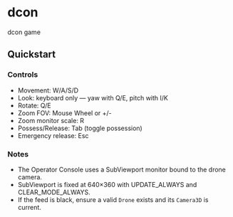 # dcon
dcon game

## Quickstart

### Controls
- Movement: W/A/S/D
- Look: keyboard only — yaw with Q/E, pitch with I/K
- Rotate: Q/E
- Zoom FOV: Mouse Wheel or +/-
- Zoom monitor scale: R
- Possess/Release: Tab (toggle possession)
- Emergency release: Esc

### Notes
- The Operator Console uses a SubViewport monitor bound to the drone camera.
- SubViewport is fixed at 640×360 with UPDATE_ALWAYS and CLEAR_MODE_ALWAYS.
- If the feed is black, ensure a valid `Drone` exists and its `Camera3D` is current.
